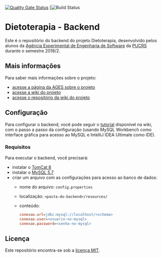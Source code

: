 [![Quality Gate Status](https://sonarcloud.io/api/project_badges/measure?project=pauloaranha_aranhaverso&metric=alert_status)](https://sonarcloud.io/dashboard?id=pauloaranha_aranhaverso) 
[![Build Status](https://travis-ci.org/aranha/aranhaverso.svg?branch=master)

# Dietoterapia - Backend

Este é o repositório do backend do projeto Dietoterapia, desenvolvido pelos
alunos da [Agência Experimental de Engenharia de Software](http://www.ages.pucrs.br/)
da [PUCRS](http://www.pucrs.br/) durante o semestre 2018/2.

## Mais informações
Para saber mais informações sobre o projeto:
* [acesse a página da AGES sobre o projeto](http://www.ages.pucrs.br/dietoterapia/)
* [acesse a wiki do projeto](http://www.tools.ages.pucrs.br/dietoterapia/wiki/wikis/home)
* [acesse o repositório da wiki do projeto](http://www.tools.ages.pucrs.br/dietoterapia/wiki)

## Configuração
Para configurar o backend, você pode seguir o
[tutorial](http://www.tools.ages.pucrs.br/dietoterapia/wiki/wikis/Configura%C3%A7%C3%A3o#backend)
disponível na wiki, com o passo a passo da configuração (usando MySQL Workbench
como interface gráfica para acesso ao MySQL e IntelliJ IDEA Ultimate como IDE).

### Requisitos
Para executar o backend, você precisará:
* instalar o [TomCat 8](https://tomcat.apache.org/download-80.cgi)
* instalar o [MySQL 5.7](https://dev.mysql.com/downloads/mysql/5.7.html#downloads)
* criar um arquivo com as configurações para acesso ao banco de dados:
    - nome do arquivo: `config.properties`
    - localização: `<pasta-do-backend>/resources/`
    - conteúdo:
        
        ```ini
        conexao.url=jdbc:mysql://localhost/<schema>
        conexao.user=<usuario-no-mysql>
        conexao.password=<senha-no-mysql>
        ```

## Licença
Este repositório encontra-se sob a
[licença MIT](http://www.tools.ages.pucrs.br/dietoterapia/back/blob/master/LICENSE).
